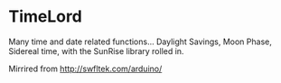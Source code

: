 # TimeLord

Many time and date related functions... Daylight Savings, Moon Phase, Sidereal time, with the SunRise library rolled in.

Mirrired from http://swfltek.com/arduino/
